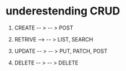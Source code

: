 # underestending CRUD

1) CREATE -- > 
    -- > POST

2) RETRIVE --> 
    -- > LIST, SEARCH
3) UPDATE -- > 
    -- > PUT, PATCH, POST
4) DELETE -- > 
    -- > DELETE